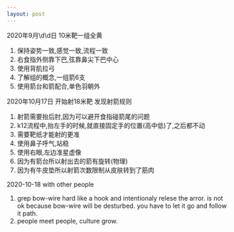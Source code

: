 ```yaml
---
layout: post
---
```

2020年9月\d\d日 10米靶一组全黄
1. 保持姿势一致,感觉一致,流程一致
2. 右食指外侧靠下巴,弦靠鼻尖下巴中心
3. 使用背肌拉弓
4. 了解组的概念,一组箭6支
5. 使用箭台和箭配合,单色羽朝外

2020年10月17日 开始射18米靶
发现射箭规则  
1. 射箭需要抬后肘,因为可以避开食指碰箭尾的问题
2. k12流程中,抬左手的时候,就直接固定手的位置(高中低)了,之后都不动
3. 需要靶纸才能射的更准
4. 使用鼻子呼气,站稳
5. 使用右眼,左边准星虚像
6. 因为有箭台所以射出去的箭有旋转(物理)
7. 因为有牛皮垫所以射箭次数限制从皮肤转到了筋肉
   
2020-10-18 with other people
1. grep bow-wire hard like a hook and intentionaly relese the arror. is not ok
  because bow-wire will be desturbed. you have to let it go and follow it path.
2. people meet people, culture grow.
 
